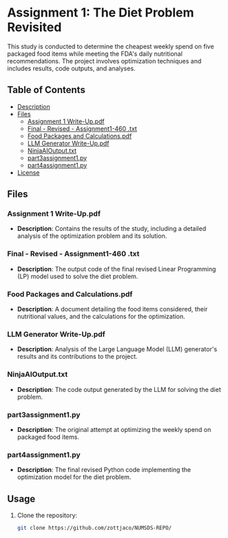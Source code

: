 # Assignment 1: The Diet Problem Revisited

This study is conducted to determine the cheapest weekly spend on five packaged food items while meeting the FDA's daily nutritional recommendations. The project involves optimization techniques and includes results, code outputs, and analyses.

## Table of Contents
- [Description](#description)
- [Files](#files)
  - [Assignment 1 Write-Up.pdf](#assignment-1-write-up)
  - [Final - Revised - Assignment1-460 .txt](#final-revised-assignment1-460-txt)
  - [Food Packages and Calculations.pdf](#food-packages-and-calculations)
  - [LLM Generator Write-Up.pdf](#llm-generator-write-up)
  - [NinjaAIOutput.txt](#ninjaaioutputtxt)
  - [part3assignment1.py](#part3assignment1py)
  - [part4assignment1.py](#part4assignment1py)
- [License](#license)

## Files

### Assignment 1 Write-Up.pdf
- **Description**: Contains the results of the study, including a detailed analysis of the optimization problem and its solution.

### Final - Revised - Assignment1-460 .txt
- **Description**: The output code of the final revised Linear Programming (LP) model used to solve the diet problem.

### Food Packages and Calculations.pdf
- **Description**: A document detailing the food items considered, their nutritional values, and the calculations for the optimization.

### LLM Generator Write-Up.pdf
- **Description**: Analysis of the Large Language Model (LLM) generator's results and its contributions to the project.

### NinjaAIOutput.txt
- **Description**: The code output generated by the LLM for solving the diet problem.

### part3assignment1.py
- **Description**: The original attempt at optimizing the weekly spend on packaged food items.

### part4assignment1.py
- **Description**: The final revised Python code implementing the optimization model for the diet problem.

## Usage
1. Clone the repository:
   ```bash
   git clone https://github.com/zottjaco/NUMSDS-REPO/
